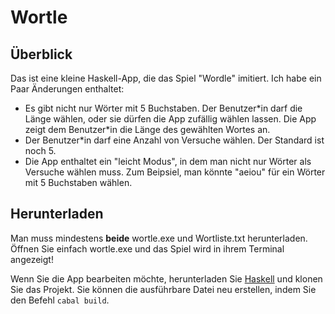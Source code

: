 # Wortle
## Überblick
Das ist eine kleine Haskell-App, die das Spiel "Wordle" imitiert. Ich habe ein Paar Änderungen enthaltet:
* Es gibt nicht nur Wörter mit 5 Buchstaben. Der Benutzer\*in darf die Länge wählen, oder sie dürfen die App zufällig wählen lassen. Die App zeigt dem Benutzer\*in die Länge des gewählten Wortes an.
* Der Benutzer*in darf eine Anzahl von Versuche wählen. Der Standard ist noch 5.
* Die App enthaltet ein "leicht Modus", in dem man nicht nur Wörter als Versuche wählen muss. Zum Beipsiel, man könnte "aeiou" für ein Wörter mit 5 Buchstaben wählen.

## Herunterladen
Man muss mindestens **beide** wortle.exe und Wortliste.txt herunterladen. Öffnen Sie einfach wortle.exe und das Spiel wird in ihrem Terminal angezeigt!

Wenn Sie die App bearbeiten möchte, herunterladen Sie [Haskell](https://www.haskell.org/downloads/) und klonen Sie das Projekt. Sie können die ausführbare Datei neu erstellen, indem Sie den Befehl `cabal build`.